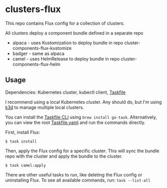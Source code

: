 # clusters-flux

This repo contains Flux config for a collection of clusters.

All clusters deploy a component bundle defined in a separate repo

* alpaca - uses Kustomization to deploy bundle in repo cluster-components-flux-kustomize
* badger - same as alpaca
* camel - uses HelmRelease to deploy bundle in repo cluster-components-flux-helm

## Usage

Dependencies: Kubernetes cluster, kubectl client, [Taskfile](https://taskfile.dev/)

I recommend using a local Kubernetes cluster. Any should do, but I'm using [k3d](https://k3d.io)
to manage multiple local clusters.

You can install the [Taskfile CLI](https://taskfile.dev/installation/) using
`brew install go-task`. Alternatively, you can view the root [Taskfile.yaml](./Taskfile.yaml)
and run the commands directly.

First, install Flux:

```
$ task install
```

Then, apply the Flux config for a specific cluster. This will sync the bundle
repo with the cluster and apply the bundle to the cluster.

```
$ task camel:apply
```

There are other useful tasks to run, like deleting the Flux config or
uninstalling Flux. To see all available commands, run: `task --list-all`
